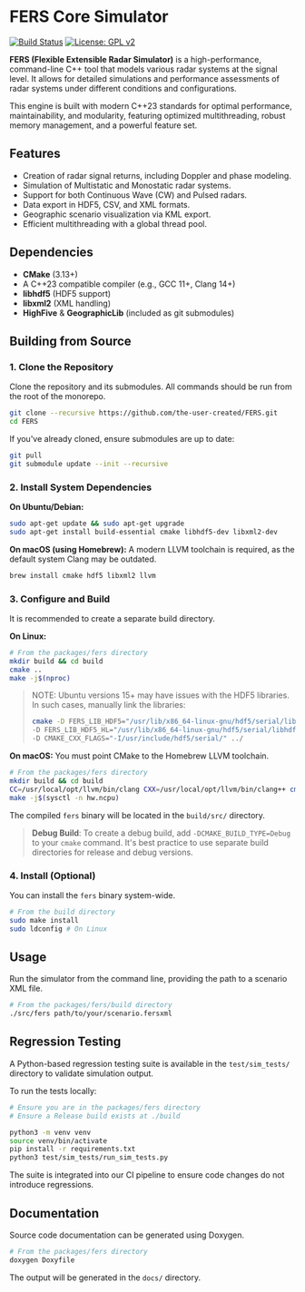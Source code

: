 # FERS Core Simulator

[![Build Status](https://github.com/the-user-created/FERS/actions/workflows/CMake.yml/badge.svg)](https://github.com/the-user-created/FERS/actions/workflows/CMake.yml)
[![License: GPL v2](https://img.shields.io/badge/License-GPLv2-blue.svg)](../../LICENSE)

**FERS (Flexible Extensible Radar Simulator)** is a high-performance, command-line C++ tool that models various radar
systems at the signal level. It allows for detailed simulations and performance assessments of radar systems under
different conditions and configurations.

This engine is built with modern C++23 standards for optimal performance, maintainability, and modularity, featuring
optimized multithreading, robust memory management, and a powerful feature set.

## Features

- Creation of radar signal returns, including Doppler and phase modeling.
- Simulation of Multistatic and Monostatic radar systems.
- Support for both Continuous Wave (CW) and Pulsed radars.
- Data export in HDF5, CSV, and XML formats.
- Geographic scenario visualization via KML export.
- Efficient multithreading with a global thread pool.

## Dependencies

- **CMake** (3.13+)
- A C++23 compatible compiler (e.g., GCC 11+, Clang 14+)
- **libhdf5** (HDF5 support)
- **libxml2** (XML handling)
- **HighFive** & **GeographicLib** (included as git submodules)

## Building from Source

### 1. Clone the Repository

Clone the repository and its submodules. All commands should be run from the root of the monorepo.

```bash
git clone --recursive https://github.com/the-user-created/FERS.git
cd FERS
```

If you've already cloned, ensure submodules are up to date:

```bash
git pull
git submodule update --init --recursive
```

### 2. Install System Dependencies

**On Ubuntu/Debian:**

```bash
sudo apt-get update && sudo apt-get upgrade
sudo apt-get install build-essential cmake libhdf5-dev libxml2-dev
```

**On macOS (using Homebrew):**
A modern LLVM toolchain is required, as the default system Clang may be outdated.

```bash
brew install cmake hdf5 libxml2 llvm
```

### 3. Configure and Build

It is recommended to create a separate build directory.

**On Linux:**

```bash
# From the packages/fers directory
mkdir build && cd build
cmake ..
make -j$(nproc)
```

> NOTE: Ubuntu versions 15+ may have issues with the HDF5 libraries. In such cases, manually link the libraries:
> ```bash
> cmake -D FERS_LIB_HDF5="/usr/lib/x86_64-linux-gnu/hdf5/serial/libhdf5.so" \
> -D FERS_LIB_HDF5_HL="/usr/lib/x86_64-linux-gnu/hdf5/serial/libhdf5_hl.so" \
> -D CMAKE_CXX_FLAGS="-I/usr/include/hdf5/serial/" ../
> ```

**On macOS:**
You must point CMake to the Homebrew LLVM toolchain.

```bash
# From the packages/fers directory
mkdir build && cd build
CC=/usr/local/opt/llvm/bin/clang CXX=/usr/local/opt/llvm/bin/clang++ cmake ..
make -j$(sysctl -n hw.ncpu)
```

The compiled `fers` binary will be located in the `build/src/` directory.

> **Debug Build**: To create a debug build, add `-DCMAKE_BUILD_TYPE=Debug` to your `cmake` command. It's best practice
> to use separate build directories for release and debug versions.

### 4. Install (Optional)

You can install the `fers` binary system-wide.

```bash
# From the build directory
sudo make install
sudo ldconfig # On Linux
```

## Usage

Run the simulator from the command line, providing the path to a scenario XML file.

```bash
# From the packages/fers/build directory
./src/fers path/to/your/scenario.fersxml
```

## Regression Testing

A Python-based regression testing suite is available in the `test/sim_tests/` directory to validate simulation output.

To run the tests locally:

```bash
# Ensure you are in the packages/fers directory
# Ensure a Release build exists at ./build

python3 -m venv venv
source venv/bin/activate
pip install -r requirements.txt
python3 test/sim_tests/run_sim_tests.py
```

The suite is integrated into our CI pipeline to ensure code changes do not introduce regressions.

## Documentation

Source code documentation can be generated using Doxygen.

```bash
# From the packages/fers directory
doxygen Doxyfile
```

The output will be generated in the `docs/` directory.
